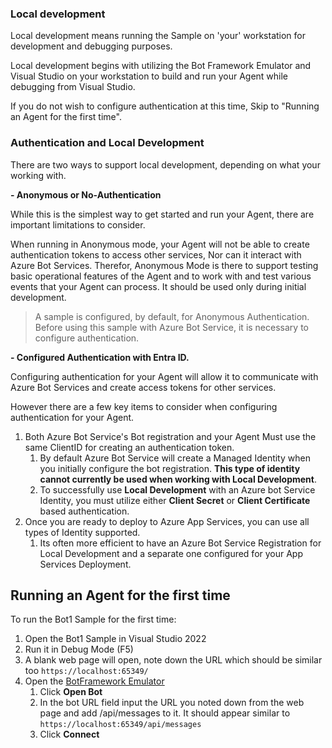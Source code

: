### Local development

Local development means running the Sample on 'your' workstation for development and debugging purposes.

Local development begins with utilizing the Bot Framework Emulator and Visual Studio on your workstation to build and run your Agent while debugging from Visual Studio.

If you do not wish to configure authentication at this time, Skip to "Running an Agent for the first time".

### Authentication and Local Development

There are two ways to support local development, depending on what your working with.

**- Anonymous or No-Authentication**

While this is the simplest way to get started and run your Agent, there are important limitations to consider.

When running in Anonymous mode, your Agent will not be able to create authentication tokens to access other services, Nor can it interact with Azure Bot Services. Therefor, Anonymous Mode is there to support testing basic operational features of the Agent and to work with and test various events that your Agent can process. It should be used only during initial development.

> A sample is configured, by default, for Anonymous Authentication. Before using this sample with Azure Bot Service, it is necessary to configure authentication.

**- Configured Authentication with Entra ID.**

Configuring authentication for your Agent will allow it to communicate with Azure Bot Services and create access tokens for other services.

However there are a few key items to consider when configuring authentication for your Agent.

1. Both Azure Bot Service's Bot registration and your Agent Must use the same ClientID for creating an authentication token.
    1. By default Azure Bot Service will create a Managed Identity when you initially configure the bot registration.  **This type of identity cannot currently be used when working with Local Development**.
    1. To successfully use **Local Development** with an Azure bot Service Identity, you must utilize either **Client Secret** or **Client Certificate** based authentication.
1. Once you are ready to deploy to Azure App Services, you can use all types of Identity supported.
    1. Its often more efficient to have an Azure Bot Service Registration for Local Development and a separate one configured for your App Services Deployment.

## Running an Agent for the first time

To run the Bot1 Sample for the first time:

1. Open the Bot1 Sample in Visual Studio 2022
1. Run it in Debug Mode (F5)
1. A blank web page will open, note down the URL which should be similar too `https://localhost:65349/`
1. Open the [BotFramework Emulator](https://github.com/Microsoft/BotFramework-Emulator/releases)
    1. Click **Open Bot**
    1. In the bot URL field input the URL you noted down from the web page and add /api/messages to it. It should appear similar to `https://localhost:65349/api/messages`
    1. Click **Connect**
